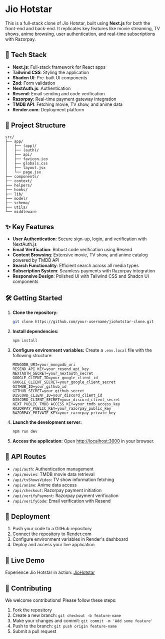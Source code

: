 # Jio Hotstar

This is a full-stack clone of Jio Hotstar, built using **Next.js** for both the front-end and back-end. It replicates key features like movie streaming, TV shows, anime browsing, user authentication, and real-time subscriptions with Razorpay.

## 🚀 Tech Stack

- **Next.js**: Full-stack framework for React apps
- **Tailwind CSS**: Styling the application
- **Shadcn UI**: Pre-built UI components
- **Zod**: Form validation
- **NextAuth.js**: Authentication
- **Resend**: Email sending and code verification
- **Razorpay**: Real-time payment gateway integration
- **TMDB API**: Fetching movie, TV show, and anime data
- **Render.com**: Deployment platform

## 📂 Project Structure

```
src/
├── app/
│   ├── (app)/
│   ├── (auth)/
│   ├── api/
│   ├── favicon.ico
│   ├── globals.css
│   ├── layout.jsx
│   └── page.jsx
├── components/
├── context/
├── helpers/
├── hooks/
├── lib/
├── model/
├── schema/
├── utils/
└── middleware
```

## ✨ Key Features

- **User Authentication**: Secure sign-up, login, and verification with NextAuth.js
- **Email Verification**: Robust code verification using Resend
- **Content Browsing**: Extensive movie, TV show, and anime catalog powered by TMDB API
- **Search Functionality**: Efficient search across all media types
- **Subscription System**: Seamless payments with Razorpay integration
- **Responsive Design**: Polished UI with Tailwind CSS and Shadcn UI components

## 🛠️ Getting Started

1. **Clone the repository:**
   ```bash
   git clone https://github.com/your-username/jiohotstar-clone.git
   ```

2. **Install dependencies:**
   ```bash
   npm install
   ```

3. **Configure environment variables:**
   Create a `.env.local` file with the following structure:
   ```
   MONGODB_URI=your_mongodb_uri
   RESEND_API_KEY=your_resend_api_key
   NEXTAUTH_SECRET=your_nextauth_secret
   GOOGLE_CLIENT_ID=your_google_client_id
   GOOGLE_CLIENT_SECRET=your_google_client_secret
   GITHUB_ID=your_github_id
   GITHUB_SECRET=your_github_secret
   DISCORD_CLIENT_ID=your_discord_client_id
   DISCORD_CLIENT_SECRET=your_discord_client_secret
   NEXT_PUBLIC_TMDB_ACCESS_KEY=your_tmdb_access_key
   RAZORPAY_PUBLIC_KEY=your_razorpay_public_key
   RAZORPAY_PRIVATE_KEY=your_razorpay_private_key
   ```

4. **Launch the development server:**
   ```bash
   npm run dev
   ```

5. **Access the application:**
   Open [http://localhost:3000](http://localhost:3000) in your browser.

## 📘 API Routes

- `/api/auth`: Authentication management
- `/api/movies`: TMDB movie data retrieval
- `/api/tvShowsVideo`: TV show information fetching
- `/api/anime`: Anime data access
- `/api/checkout`: Razorpay payment initiation
- `/api/verifyPayment`: Razorpay payment verification
- `/api/verifyCode`: Email verification with Resend

## 🚀 Deployment

1. Push your code to a GitHub repository
2. Connect the repository to Render.com
3. Configure environment variables in Render's dashboard
4. Deploy and access your live application

## 🌟 Live Demo

Experience Jio Hotstar in action: [JioHotstar](https://jiohotstar.onrender.com/)

## 🤝 Contributing

We welcome contributions! Please follow these steps:

1. Fork the repository
2. Create a new branch: `git checkout -b feature-name`
3. Make your changes and commit: `git commit -m 'Add some feature'`
4. Push to the branch: `git push origin feature-name`
5. Submit a pull request
